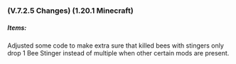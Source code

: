 ### **(V.7.2.5 Changes) (1.20.1 Minecraft)**

##### Items:
Adjusted some code to make extra sure that killed bees with stingers only drop 1 Bee Stinger instead of multiple when other certain mods are present.